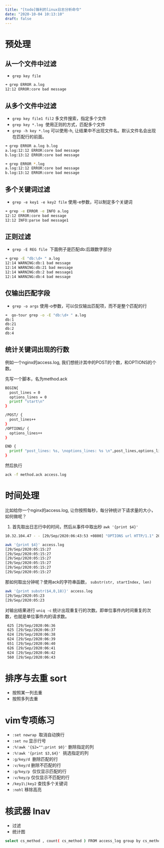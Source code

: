 ```yaml
---
title: "[todo]锋利的linux日志分析命令"
date: "2020-10-04 10:13:10"
draft: false
---
```


# 预处理

## 从一个文件中过滤

- `grep key file` 
```bash
➜ grep ERROR a.log 
12:12 ERROR:core bad message
```

## 从多个文件中过滤

- `grep key file1 fil2` 多文件搜索，指定多个文件
- `grep key *.log`  使用正则的方式，匹配多个文件
- `grep -h key *.log` 可以使用-h, 让结果中不出现文件名。默认文件名会出现在匹配行的前面。
```bash
➜ grep ERROR a.log b.log 
a.log:12:12 ERROR:core bad message
b.log:13:12 ERROR:core bad message

➜ grep ERROR *.log
a.log:12:12 ERROR:core bad message
b.log:13:12 ERROR:core bad message
```


## 多个关键词过滤

- `grep -e key1 -e key2 file` 使用-e参数，可以制定多个关键词
```bash
➜ grep -e ERROR -e INFO a.log 
12:12 ERROR:core bad message
12:12 INFO:parse bad message1
```

## 正则过滤

- `grep -E REG file`  下面例子是匹配db:后跟数字部分
```bash
➜ grep -E "db:\d+ " a.log
12:14 WARNING:db:1 bad message
12:14 WARNING:db:21 bad message
12:14 WARNING:db:2 bad message1
12:14 WARNING:db:4 bad message
```

## 仅输出匹配字段

- `grep -o args` 使用-o参数，可以仅仅输出匹配项，而不是整个匹配的行
```bash
➜  go-tour grep -o -E "db:\d+ " a.log
db:1 
db:21 
db:2 
db:4 
```


## 统计关键词出现的行数
例如一个nginx的access.log, 我们想统计其中的POST的个数，和OPTIONS的个数。

先写一个脚本，名为method.ack
```bash
BEGIN{
  post_lines = 0
  options_lines = 0
  printf "start\n"
}

/POST/ {
  post_lines++
}
/OPTIONS/ {
  options_lines++
}

END {
  printf "post_lines: %s, \noptions_lines: %s \n",post_lines,options_lines
}
```
然后执行
```bash
ack -f method.ack access.log
```


# 时间处理
比如给你一个nginx的access.log, 让你按照每秒，每分钟统计下请求量的大小，如何做呢？

1. 首先取出日志行中的时间，然后从事件中取出秒 `awk '{print $4}'` 
```bash
10.32.104.47 - - [29/Sep/2020:06:43:53 +0800] "OPTIONS url HTTP/1.1" 200 0 "" "Mozi Safari/537.36" "-"
```

```bash
awk '{print $4}' access.log
[29/Sep/2020:05:15:27
[29/Sep/2020:05:15:27
[29/Sep/2020:05:15:27
[29/Sep/2020:05:15:27
[29/Sep/2020:05:15:27
[29/Sep/2020:05:15:27
```
那如何取出分钟呢？使用ack的字符串函数， `substr(str, startIndex, len)` 

```bash
awk '{print substr($4,0,18)}' access.log
[29/Sep/2020:05:23
[29/Sep/2020:05:23
```

对输出结果进行 `uniq -c` 统计出现重复行的次数。即单位事件内时间重复的次数，也就是单位事件内的请求数。
```bash
 625 [29/Sep/2020:06:36
 625 [29/Sep/2020:06:37
 624 [29/Sep/2020:06:38
 624 [29/Sep/2020:06:39
 651 [29/Sep/2020:06:40
 626 [29/Sep/2020:06:41
 624 [29/Sep/2020:06:42
 560 [29/Sep/2020:06:43
```



# 排序与去重 sort

- 按照某一列去重
- 按照多列去重


# vim专项练习

- `:set nowrap`  取消自动换行
- `:set nu` 显示行号
- `:%!awk '{$2="";print $0}'` 删除指定的列
- `:%!awk '{print $3,$4}'`  挑选指定的列
- `:g/key/d`  删除匹配的行
- `:v/key/d` 删除不匹配的行
- `:g/key/p`  仅仅显示匹配的行
- `:v/key/p` 仅仅显示不匹配的行
- `/key1\|key2` 查找多个关键词
- `:nohl` 移除高亮



# 核武器 lnav

- 过滤
- 统计图

```bash
select cs_method , count( cs_method ) FROM access_log group by cs_method
```


# 

